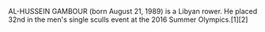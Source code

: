 AL-HUSSEIN GAMBOUR (born August 21, 1989) is a Libyan rower. He placed 32nd in the men's single sculls event at the 2016 Summer Olympics.[1][2]
